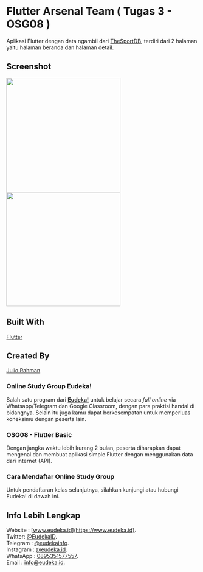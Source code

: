# Flutter Arsenal Team ( Tugas 3 - OSG08 )
Aplikasi Flutter dengan data ngambil dari [TheSportDB](https://www.thesportsdb.com), terdiri dari 2 halaman yaitu halaman beranda dan halaman detail.

## Screenshot
<img src="https://i.imgur.com/waaJgVI.png" width="300"> <img src="https://i.imgur.com/IguE7j1.png" width="300">

## Built With
[Flutter](https://flutter.dev)

## Created By
[Julio Rahman](https://github.com/JulioRahman)

### Online Study Group Eudeka!
Salah satu program dari [**Eudeka!**](https://www.eudeka.id) untuk belajar secara _full online_ via Whatsapp/Telegram dan Google Classroom, dengan para praktisi handal di bidangnya. Selain itu juga kamu dapat berkesempatan untuk memperluas koneksimu dengan peserta lain.

### OSG08 - Flutter Basic
Dengan jangka waktu lebih kurang 2 bulan, peserta diharapkan dapat mengenal dan membuat aplikasi simple Flutter dengan menggunakan data dari internet (API).

### Cara Mendaftar Online Study Group
Untuk pendaftaran kelas selanjutnya, silahkan kunjungi atau hubungi Eudeka! di dawah ini.

## Info Lebih Lengkap
Website : [www.eudeka.id](https://www.eudeka.id).  
Twitter: [@EudekaID](https://twitter.com/EudekaID).  
Telegram : [@eudekainfo](https://t.me/eudekainfo).  
Instagram : [@eudeka.id](https://instagram.com/eudeka.id).  
WhatsApp : [0895351577557](https://wa.me/62895351577557).  
Email : [info@eudeka.id](mailto:info@eudeka.id).  
